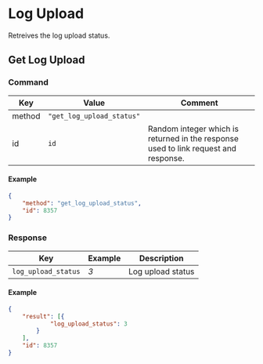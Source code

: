 # Log Upload

Retreives the log upload status.

## Get Log Upload

### Command

| Key    | Value                     | Comment                                                                             |
| ------ | ------------------------- | ----------------------------------------------------------------------------------- |
| method | `"get_log_upload_status"` |                                                                                     |
| id     | `id`                      | Random integer which is returned in the response used to link request and response. |

#### Example

```json
{
    "method": "get_log_upload_status",
    "id": 8357
}
```

### Response

| Key                 | Example | Description       |
| ------------------- | ------- | ----------------- |
| `log_upload_status` | _3_     | Log upload status |

#### Example

```json
{
    "result": [{
            "log_upload_status": 3
        }
    ],
    "id": 8357
}
```
